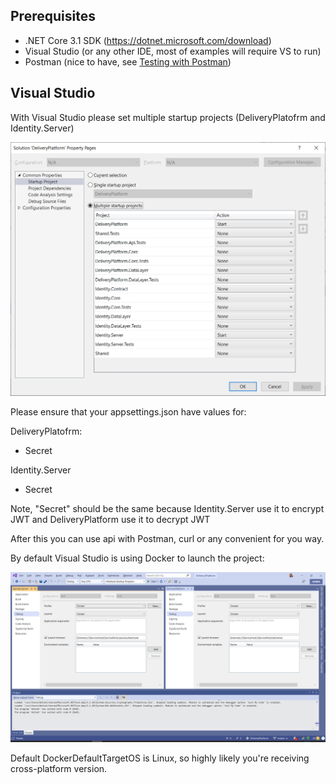 ## Prerequisites

- .NET Core 3.1 SDK (https://dotnet.microsoft.com/download)
- Visual Studio (or any other IDE, most of examples will require VS to run)
- Postman (nice to have, see [Testing with Postman](TestingWithPostman.md))

## Visual Studio

With Visual Studio please set multiple startup projects (DeliveryPlatofrm and Identity.Server)

![Multiple StartUp Projects](images/StartupProjects.png)

Please ensure that your appsettings.json have values for:

DeliveryPlatofrm:

- Secret

Identity.Server

- Secret

Note, "Secret" should be the same because Identity.Server use it to encrypt JWT and DeliveryPlatform use it to decrypt JWT

After this you can use api with Postman, curl or any convenient for you way.

By default Visual Studio is using Docker to launch the project:

![VS Docker Profile](images/VSDockerProfile.png)

Default DockerDefaultTargetOS is Linux, so highly likely you're receiving cross-platform version.